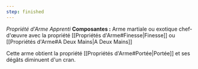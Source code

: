 ```yaml
---
step: finished
---
```

_Propriété d'Arme Apprenti_
__Composantes :__ Arme martiale ou exotique chef-d'œuvre avec la propriété [[Propriétés d'Arme#Finesse|Finesse]] ou [[Propriétés d'Arme#A Deux Mains|A Deux Mains]]

Cette arme obtient la propriété [[Propriétés d'Arme#Portée|Portée]] et ses dégâts diminuent d'un cran.